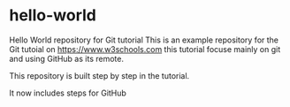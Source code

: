# hello-world
Hello World repository for Git tutorial
This is an example repository for the Git tutoial on https://www.w3schools.com
this tutorial focuse mainly on git and using GitHub as its remote.

This repository is built step by step in the tutorial.

It now includes steps for GitHub

